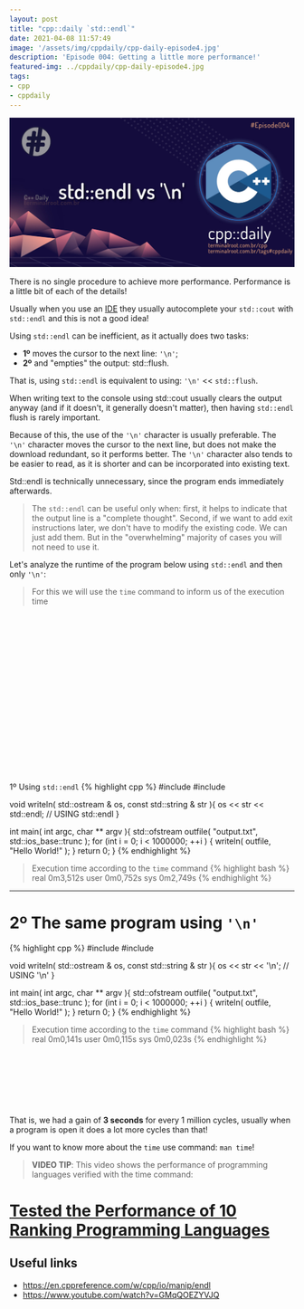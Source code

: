```yaml
---
layout: post
title: "cpp::daily `std::endl`"
date: 2021-04-08 11:57:49
image: '/assets/img/cppdaily/cpp-daily-episode4.jpg'
description: 'Episode 004: Getting a little more performance!'
featured-img: ../cppdaily/cpp-daily-episode4.jpg
tags:
- cpp
- cppdaily
---
```


![cpp::daily `std::endl`](/assets/img/cppdaily/cpp-daily-episode4.jpg)

There is no single procedure to achieve more performance. Performance is a little bit of each of the details!

Usually when you use an [IDE](https://en.terminalroot.com.br/install-veonim-a-text-editor-based-on-vim-and-neovim/) they usually autocomplete your `std::cout` with `std::endl` and this is not a good idea!

Using `std::endl` can be inefficient, as it actually does two tasks:
+ **1º** moves the cursor to the next line: `'\n'`;
+ **2º** and "empties" the output: std::flush.

That is, using `std::endl` is equivalent to using: `'\n'` << `std::flush`.

When writing text to the console using std::cout usually clears the output anyway (and if it doesn't, it generally doesn't matter), then having `std::endl` flush is rarely important.

Because of this, the use of the `'\n'` character is usually preferable. The `'\n'` character moves the cursor to the next line, but does not make the download redundant, so it performs better. The `'\n'` character also tends to be easier to read, as it is shorter and can be incorporated into existing text.

Std::endl is technically unnecessary, since the program ends immediately afterwards.

> The `std::endl` can be useful only when: first, it helps to indicate that the output line is a "complete thought". Second, if we want to add exit instructions later, we don't have to modify the existing code. We can just add them. But in the "overwhelming" majority of cases you will not need to use it.

Let's analyze the runtime of the program below using `std::endl` and then only `'\n'`:

> For this we will use the `time` command to inform us of the execution time

<!-- QUADRADO -->
<script async src="//pagead2.googlesyndication.com/pagead/js/adsbygoogle.js"></script>
<ins class="adsbygoogle"
style="display:inline-block;width:336px;height:280px"
data-ad-client="ca-pub-2838251107855362"
data-ad-slot="5351066970"></ins>
<script>
(adsbygoogle = window.adsbygoogle || []).push({});
</script>

1º Using `std::endl`
{% highlight cpp %}
#include <iostream>
#include <fstream>

void writeln( std::ostream & os, const std::string & str ){
  os << str << std::endl; // USING std::endl
}

int main( int argc, char ** argv ){
  std::ofstream outfile( "output.txt", std::ios_base::trunc );
  for (int i = 0; i < 1000000; ++i ) {
   writeln( outfile, "Hello World!" ); 
  }
  return 0;
}
{% endhighlight %}
> Execution time according to the `time` command
{% highlight bash %}
real	0m3,512s
user	0m0,752s
sys	0m2,749s
{% endhighlight %}

---

# 2º The same program using `'\n'`
{% highlight cpp %}
#include <iostream>
#include <fstream>

void writeln( std::ostream & os, const std::string & str ){
  os << str << '\n'; // USING '\n'
}

int main( int argc, char ** argv ){
  std::ofstream outfile( "output.txt", std::ios_base::trunc );
  for (int i = 0; i < 1000000; ++i ) {
   writeln( outfile, "Hello World!" ); 
  }
  return 0;
}
{% endhighlight %}
> Execution time according to the `time` command
{% highlight bash %}
real	0m0,141s
user	0m0,115s
sys	0m0,023s
{% endhighlight %}

<!-- LISTA MIN -->
<script async src="//pagead2.googlesyndication.com/pagead/js/adsbygoogle.js"></script>
<ins class="adsbygoogle"
style="display:inline-block;width:730px;height:95px"
data-ad-client="ca-pub-2838251107855362"
data-ad-slot="5351066970"></ins>
<script>
(adsbygoogle = window.adsbygoogle || []).push({});
</script>

That is, we had a gain of **3 seconds** for every 1 million cycles, usually when a program is open it does a lot more cycles than that!

If you want to know more about the `time` use command: `man time`!
> **VIDEO TIP**: This video shows the performance of programming languages verified with the time command:
# [Tested the Performance of 10 Ranking Programming Languages](https://www.youtube.com/watch?v=spLIBqiv2Og)

<!-- RETANGULO LARGO 2 -->
<script async src="//pagead2.googlesyndication.com/pagead/js/adsbygoogle.js"></script>
<ins class="adsbygoogle"
style="display:block; text-align:center;"
data-ad-layout="in-article"
data-ad-format="fluid"
data-ad-client="ca-pub-2838251107855362"
data-ad-slot="8549252987"></ins>
<script>
(adsbygoogle = window.adsbygoogle || []).push({});
</script>

## Useful links
+ <https://en.cppreference.com/w/cpp/io/manip/endl>
+ <https://www.youtube.com/watch?v=GMqQOEZYVJQ>

